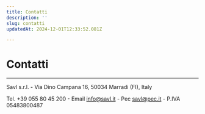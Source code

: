```yaml
---
title: Contatti
description: ''
slug: contatti
updatedAt: 2024-12-01T12:33:52.081Z

---
```

# Contatti

***

Savl s.r.l. - Via Dino Campana 16, 50034 Marradi (FI), Italy

Tel. +39 055 80 45 200 - Email <info@savl.it> - Pec <savl@pec.it> - P.IVA 05483800487

